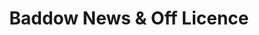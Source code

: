 ---
title: "Baddow News & Off Licence"
url: /chelmsford/baddow-news-and-off-licence/
shop: newsagent
---